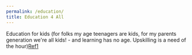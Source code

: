 ```yaml
---
permalink: /education/
title: Education 4 All
---
```


Education for kids (for folks my age teenagers are kids, for my parents generation we're all kids! - and learning has no age. Upskilling is a need of the hour)[Ref1]


[Ref1]: https://www.linkedin.com/pulse/lockdowns-cognitive-economy-choudhary-mba-engineer-psychologist/?fbclid=IwAR3eI9SViIMXZeGyT03qkfgROg3Hn7Fcsx4-y0-YKihAF97_YStDrnMks44
